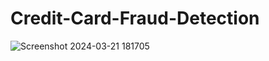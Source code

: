﻿# Credit-Card-Fraud-Detection
 
![Screenshot 2024-03-21 181705](https://github.com/chandan101989/Credit-Card-Fraud-Detection/assets/109066364/3deeb366-e86d-4d1b-9f90-c8ede2c7699d)
